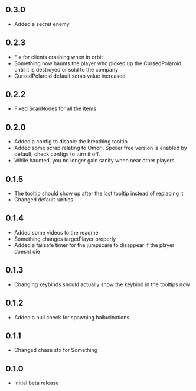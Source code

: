 ## 0.3.0
- Added a secret enemy

## 0.2.3
- Fix for clients crashing when in orbit
- Something now haunts the player who picked up the CursedPolaroid until it is destroyed or sold to the company
- CursedPolaroid default scrap value increased

## 0.2.2
- Fixed ScanNodes for all the items

## 0.2.0
- Added a config to disable the breathing tooltip
- Added some scrap relating to Omori. Spoiler free version is enabled by default, check configs to turn it off.
- While haunted, you no longer gain sanity when near other players

## 0.1.5
- The tooltip should show up after the last tooltip instead of replacing it
- Changed default rarities

## 0.1.4
- Added some videos to the readme
- Something changes targetPlayer properly
- Added a failsafe timer for the jumpscare to disappear if the player doesnt die

## 0.1.3
- Changing keybinds should actually show the keybind in the tooltips now

## 0.1.2
- Added a null check for spawning hallucinations

## 0.1.1
- Changed chase sfx for Something

## 0.1.0
- Initial beta release